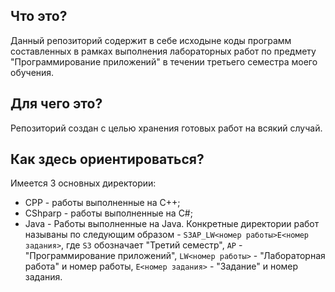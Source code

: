 ## Что это?
Данный репозиторий содержит в себе исходыне коды программ составленных в рамках выполнения лабораторных работ по предмету "Программирование приложений" в течении третьего семестра моего обучения.
## Для чего это?
Репозиторий создан с целью хранения готовых работ на всякий случай.
## Как здесь ориентироваться?
Имеется 3 основных директории:
- CPP - работы выполненные на C++;
- CShparp - работы выполненные на C#;
- Java - Работы выполненные на Java.
Конкретные директории работ называны по следующим образом - `S3AP_LW<номер работы>E<номер задания>`, где `S3` обозначает "Третий семестр", `AP` - "Программирование приложений", `LW<номер работы>` - "Лабораторная работа" и номер работы, `E<номер задания>` - "Задание" и номер задания.